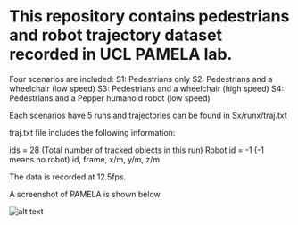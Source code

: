 # This repository contains pedestrians and robot trajectory dataset recorded in UCL PAMELA lab.


Four scenarios are included:
S1: Pedestrians only
S2: Pedestrians and a wheelchair (low speed)
S3: Pedestrians and a wheelchair (high speed)
S4: Pedestrians and a Pepper humanoid robot (low speed)

Each scenarios have 5 runs and trajectories can be found in Sx/runx/traj.txt

traj.txt file includes the following information: 

ids = 28 (Total number of tracked objects in this run)
Robot id = -1 (-1 means no robot)
id, frame, x/m, y/m, z/m

The data is recorded at 12.5fps.

A screenshot of PAMELA is shown below.

![alt text](https://github.com/[username]/[reponame]/blob/[branch]/image.jpg?raw=true)
